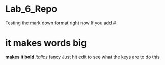 # Lab_6_Repo
Testing the mark down format right now
If you add #
# it makes words big
__makes it bold__
_italics_ fancy
Just hit edit to see what the keys are to do this
